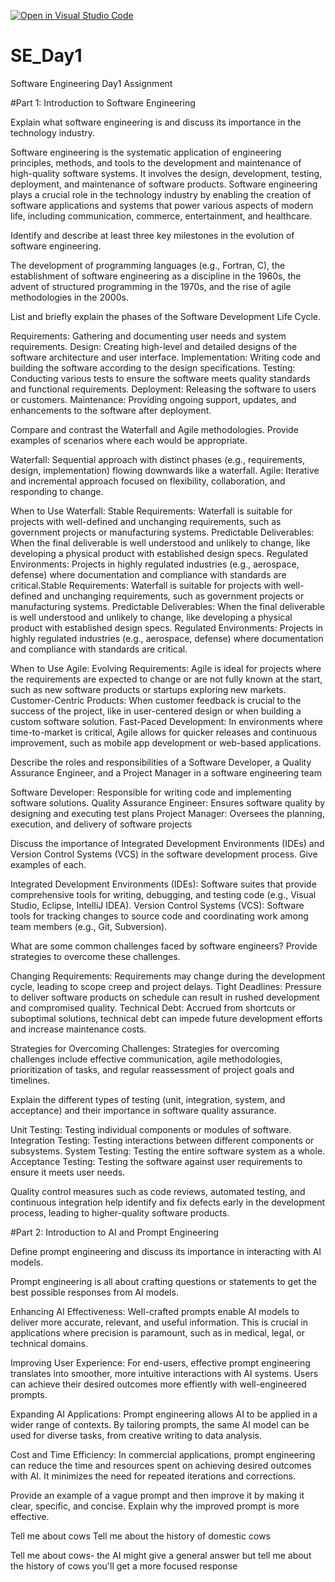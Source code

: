 [![Open in Visual Studio Code](https://classroom.github.com/assets/open-in-vscode-2e0aaae1b6195c2367325f4f02e2d04e9abb55f0b24a779b69b11b9e10269abc.svg)](https://classroom.github.com/online_ide?assignment_repo_id=15580109&assignment_repo_type=AssignmentRepo)
# SE_Day1
Software Engineering Day1 Assignment

#Part 1: Introduction to Software Engineering

Explain what software engineering is and discuss its importance in the technology industry.

Software engineering is the systematic application of engineering principles, methods, and tools to the development and maintenance of high-quality software systems. It involves the design, development, testing, deployment, and maintenance of software products.
Software engineering plays a crucial role in the technology industry by enabling the creation of software applications and systems that power various aspects of modern life, including communication, commerce, entertainment, and healthcare.

Identify and describe at least three key milestones in the evolution of software engineering.

The development of programming languages (e.g., Fortran, C), the establishment of software engineering as a discipline in the 1960s, the advent of structured programming in the 1970s, and the rise of agile methodologies in the 2000s.

List and briefly explain the phases of the Software Development Life Cycle.

Requirements: Gathering and documenting user needs and system requirements.
Design: Creating high-level and detailed designs of the software architecture and user interface.
Implementation: Writing code and building the software according to the design specifications.
Testing: Conducting various tests to ensure the software meets quality standards and functional requirements.
Deployment: Releasing the software to users or customers.
Maintenance: Providing ongoing support, updates, and enhancements to the software after deployment.


Compare and contrast the Waterfall and Agile methodologies. Provide examples of scenarios where each would be appropriate.

Waterfall: Sequential approach with distinct phases (e.g., requirements, design, implementation) flowing downwards like a waterfall.
Agile: Iterative and incremental approach focused on flexibility, collaboration, and responding to change.

When to Use Waterfall:
Stable Requirements: Waterfall is suitable for projects with well-defined and unchanging requirements, such as government projects or manufacturing systems.
Predictable Deliverables: When the final deliverable is well understood and unlikely to change, like developing a physical product with established design specs.
Regulated Environments: Projects in highly regulated industries (e.g., aerospace, defense) where documentation and compliance with standards are critical.Stable Requirements: Waterfall is suitable for projects with well-defined and unchanging requirements, such as government projects or manufacturing systems.
Predictable Deliverables: When the final deliverable is well understood and unlikely to change, like developing a physical product with established design specs.
Regulated Environments: Projects in highly regulated industries (e.g., aerospace, defense) where documentation and compliance with standards are critical.

When to Use Agile:
Evolving Requirements: Agile is ideal for projects where the requirements are expected to change or are not fully known at the start, such as new software products or startups exploring new markets.
Customer-Centric Products: When customer feedback is crucial to the success of the project, like in user-centered design or when building a custom software solution.
Fast-Paced Development: In environments where time-to-market is critical, Agile allows for quicker releases and continuous improvement, such as mobile app development or web-based applications.


Describe the roles and responsibilities of a Software Developer, a Quality Assurance Engineer, and a Project Manager in a software engineering team

Software Developer: Responsible for writing code and implementing software solutions.
Quality Assurance Engineer: Ensures software quality by designing and executing test plans
Project Manager: Oversees the planning, execution, and delivery of software projects


Discuss the importance of Integrated Development Environments (IDEs) and Version Control Systems (VCS) in the software development process. Give examples of each.

Integrated Development Environments (IDEs): Software suites that provide comprehensive tools for writing, debugging, and testing code (e.g., Visual Studio, Eclipse, IntelliJ IDEA).
Version Control Systems (VCS): Software tools for tracking changes to source code and coordinating work among team members (e.g., Git, Subversion).
	
What are some common challenges faced by software engineers? Provide strategies to overcome these challenges.

Changing Requirements: Requirements may change during the development cycle, leading to scope creep and project delays.
Tight Deadlines: Pressure to deliver software products on schedule can result in rushed development and compromised quality.
Technical Debt: Accrued from shortcuts or suboptimal solutions, technical debt can impede future development efforts and increase maintenance costs.

Strategies for Overcoming Challenges: Strategies for overcoming challenges include effective communication, agile methodologies, prioritization of tasks, and regular reassessment of project goals and timelines.
 
Explain the different types of testing (unit, integration, system, and acceptance) and their importance in software quality assurance.

Unit Testing: Testing individual components or modules of software.
Integration Testing: Testing interactions between different components or subsystems.
System Testing: Testing the entire software system as a whole.
Acceptance Testing: Testing the software against user requirements to ensure it meets user needs.

Quality control measures such as code reviews, automated testing, and continuous integration help identify and fix defects early in the development process, leading to higher-quality software products.
 
#Part 2: Introduction to AI and Prompt Engineering


Define prompt engineering and discuss its importance in interacting with AI models.

Prompt engineering is all about crafting questions or statements to get the best possible responses from AI models.

Enhancing AI Effectiveness: Well-crafted prompts enable AI models to deliver more accurate, relevant, and useful information. This is crucial in applications where precision is paramount, such as in medical, legal, or technical domains.

Improving User Experience: For end-users, effective prompt engineering translates into smoother, more intuitive interactions with AI systems. Users can achieve their desired outcomes more effiently with well-engineered prompts.

Expanding AI Applications: Prompt engineering allows AI to be applied in a wider range of contexts. By tailoring prompts, the same AI model can be used for diverse tasks, from creative writing to data analysis.

Cost and Time Efficiency: In commercial applications, prompt engineering can reduce the time and resources spent on achieving desired outcomes with AI. It minimizes the need for repeated iterations and corrections.

Provide an example of a vague prompt and then improve it by making it clear, specific, and concise. Explain why the improved prompt is more effective.

Tell me about cows
Tell me about the history of domestic cows

Tell me about cows- the AI might give a general answer but tell me about the history of cows you'll get a more focused response



